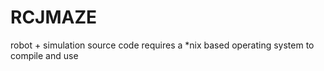 # RCJMAZE 

robot + simulation source code
requires a *nix based operating system to compile and use
